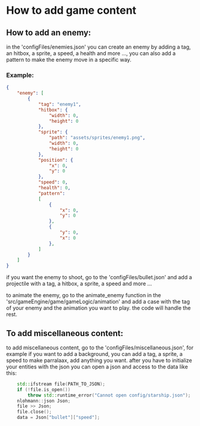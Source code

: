 # How to add game content

## How to add an enemy:

in the 'configFiles/enemies.json' you can create an enemy by adding a tag, an hitbox, a sprite, a speed, a health and more ..., you can also add a pattern to make the enemy move in a specific way.

### Example:

```json
{
    "enemy": [
        {
            "tag": "enemy1",
            "hitbox": {
                "width": 0,
                "height": 0
            },
            "sprite": {
                "path": "assets/sprites/enemy1.png",
                "width": 0,
                "height": 0
            },
            "position": {
                "x": 0,
                "y": 0
            },
            "speed": 0,
            "health": 0,
            "pattern": 
            [
                {
                    "x": 0,
                    "y": 0
                },
                {
                    "y": 0,
                    "x": 0
                },
            ]
        }
    ]
}
```

if you want the enemy to shoot, go to the 'configFiles/bullet.json' and add a projectile with a tag, a hitbox, a sprite, a speed and more ...

to animate the enemy, go to the animate_enemy function in the 'src/gameEngine/game/gameLogic/animation' and add a case with the tag of your enemy and the animation you want to play. the code will handle the rest.

## To add miscellaneous content:

to add miscellaneous content, go to the 'configFiles/miscellaneous.json', for example if you want to add a background, you can add a tag, a sprite, a speed to make parralaax, add anything you want. after you have to initialize your entities with the json you can open a json and access to the data like this:

```cpp
    std::ifstream file(PATH_TO_JSON);
    if (!file.is_open())
        throw std::runtime_error("Cannot open config/starship.json");
    nlohmann::json Json;
    file >> Json;
    file.close();
    data = Json["bullet"]["speed"];
```

